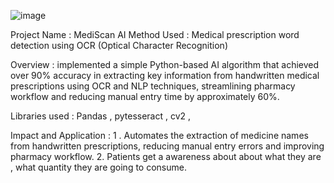 ![image](https://github.com/user-attachments/assets/296f4f25-933e-47fe-9bd8-9362880778da)



Project Name : MediScan AI
Method Used : Medical prescription word detection using OCR (Optical Character Recognition) 

Overview : implemented a simple  Python-based AI algorithm that achieved over 90% accuracy in extracting key information from handwritten medical prescriptions using OCR and NLP techniques, streamlining pharmacy workflow and reducing manual entry time by approximately 60%. 

Libraries used : Pandas , pytesseract , cv2 , 

Impact and Application : 
1 . Automates the extraction of medicine names from handwritten prescriptions, reducing manual entry errors and improving pharmacy workflow.
2. Patients get a awareness about about what they are , what quantity they are going to consume.


